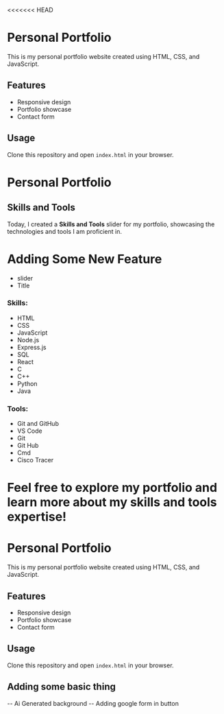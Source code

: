 <<<<<<< HEAD
# Personal Portfolio
This is my personal portfolio website created using HTML, CSS, and JavaScript.

## Features
- Responsive design
- Portfolio showcase
- Contact form

## Usage
Clone this repository and open `index.html` in your browser.


# Personal Portfolio

## Skills and Tools

Today, I created a **Skills and Tools** slider for my portfolio, showcasing the technologies and tools I am proficient in. 

# Adding Some New Feature
- slider
- Title
  
### Skills:
- HTML
- CSS
- JavaScript
- Node.js
- Express.js
- SQL
- React
- C
- C++
- Python 
- Java

### Tools:
- Git and GitHub
- VS Code
- Git
- Git Hub
- Cmd
- Cisco Tracer

Feel free to explore my portfolio and learn more about my skills and tools expertise!
=======
# Personal Portfolio
This is my personal portfolio website created using HTML, CSS, and JavaScript.

## Features
- Responsive design
- Portfolio showcase
- Contact form

## Usage
Clone this repository and open `index.html` in your browser.

## Adding some basic thing
-- Ai Generated background
-- Adding google form in button


